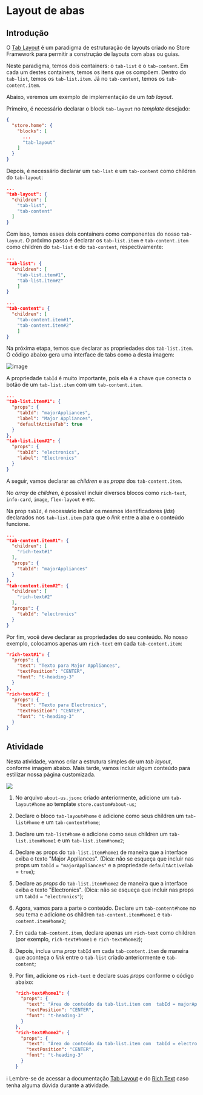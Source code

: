 # Layout de abas

## Introdução

O [Tab Layout](https://vtex.io/docs/components/layout/vtex.tab-layout) é um paradigma de estruturação de layouts criado no Store Framework para permitir a construção de layouts com abas ou guias.

Neste paradigma, temos dois containers: o `tab-list` e o `tab-content`. Em cada um destes containers, temos os itens que os compõem. Dentro do `tab-list`, temos os `tab-list.item`. Já no `tab-content`, temos os `tab-content.item`.

Abaixo, veremos um exemplo de implementação de um _tab layout_.

Primeiro, é necessário declarar o block `tab-layout` no _template_ desejado:

```json
{
  "store.home": {
    "blocks": [
      ...
      "tab-layout"
    ]
  }
}

```

Depois, é necessário declarar um `tab-list` e um `tab-content` como children do `tab-layout`:

```json
...
"tab-layout": {
  "children": [
    "tab-list",
    "tab-content"
  ]
}
```


Com isso, temos esses dois containers como componentes do nosso `tab-layout`. O próximo passo é declarar os `tab-list.item` e `tab-content.item` como children do `tab-list` e do `tab-content`, respectivamente:

```json
...
"tab-list": {
  "children": [
    "tab-list.item#1",
    "tab-list.item#2"
    ]
}
```

```json
...
"tab-content": {
  "children": [
    "tab-content.item#1",
    "tab-content.item#2"
    ]
}
```

Na próxima etapa, temos que declarar as propriedades dos `tab-list.item`. O código abaixo gera uma interface de tabs como a desta imagem:

![image](https://user-images.githubusercontent.com/18701182/90059099-076f0c00-dcb9-11ea-918d-664761c34f3a.png)


A propriedade `tabId` é muito importante, pois ela é a chave que conecta o botão de um `tab-list.item` com um `tab-content.item`.

```json
...
"tab-list.item#1": {
  "props": {
    "tabId": "majorAppliances",
    "label": "Major Appliances",
    "defaultActiveTab": true
  }
},
"tab-list.item#2": {
  "props": {
    "tabId": "electronics",
    "label": "Electronics"
  }
}
```

A seguir, vamos declarar as _children_ e as _props_ dos `tab-content.item`.

No _array_ de _children_, é possível incluir diversos blocos como `rich-text`, `info-card`, `image`, `flex-layout` e etc.

Na prop `tabId`, é necessário incluir os mesmos identificadores (_ids_) declarados nos `tab-list.item` para que o _link_ entre a aba e o conteúdo funcione.

```json
...
"tab-content.item#1": {
  "children": [
    "rich-text#1"
  ],
  "props": {
    "tabId": "majorAppliances"
  }
},
"tab-content.item#2": {
  "children": [
    "rich-text#2"
  ],
  "props": {
    "tabId": "electronics"
  }
}
```

Por fim, você deve declarar as propriedades do seu conteúdo. No nosso exemplo, colocamos apenas um `rich-text` em cada `tab-content.item`:

```json
"rich-text#1": {
  "props": {
    "text": "Texto para Major Appliances",
    "textPosition": "CENTER",
    "font": "t-heading-3"
  }
},
"rich-text#2": {
  "props": {
    "text": "Texto para Electronics",
    "textPosition": "CENTER",
    "font": "t-heading-3"
  }
}
```

## Atividade

Nesta atividade, vamos criar a estrutura simples de um _tab layout_, conforme imagem abaixo. Mais tarde, vamos incluir algum conteúdo para estilizar nossa página customizada.

![](https://appliancetheme.vteximg.com.br/arquivos/tarefa-tab-layout.png)

1. No arquivo `about-us.jsonc` criado anteriormente, adicione um `tab-layout#home` ao template `store.custom#about-us`;
2. Declare o bloco `tab-layout#home` e adicione como seus children um `tab-list#home` e um `tab-content#home`;
3. Declare um `tab-list#home` e adicione como seus children um `tab-list.item#home1` e um `tab-list.item#home2`;
4. Declare as props do `tab-list.item#home1` de maneira que a interface exiba o texto "Major Appliances". (Dica: não se esqueça que incluir nas props um `tabId` = `"majorAppliances"` e a propriedade `defaultActiveTab` = `true`);
5. Declare as _props_ do `tab-list.item#home2` de maneira que a interface exiba o texto "Electronics". (Dica: não se esqueça que incluir nas props um `tabId` = `"electronics"`);
6. Agora, vamos para a parte o conteúdo. Declare um `tab-content#home` no seu tema e adicione os children `tab-content.item#home1` e `tab-content.item#home2`;
7. Em cada `tab-content.item`, declare apenas um `rich-text` como children (por exemplo, `rich-text#home1` e `rich-text#home2`);
8. Depois, inclua uma _prop_ `tabId` em cada `tab-content.item` de maneira que aconteça o _link_ entre o `tab-list` criado anteriormente e `tab-content`;
9. Por fim, adicione os `rich-text` e declare suas _props_ conforme o código abaixo:
  
    ```json
    "rich-text#home1": {
      "props": {
        "text": "Área do conteúdo da tab-list.item com  tabId = majorAppliances",
        "textPosition": "CENTER",
        "font": "t-heading-3"
      }
    },
    "rich-text#home2": {
      "props": {
        "text": "Área do conteúdo da tab-list.item com  tabId = electronics",
        "textPosition": "CENTER",
        "font": "t-heading-3"
      }
    }
    ```
  
:information_source: Lembre-se de acessar a documentação [Tab Layout](https://vtex.io/docs/components/layout/vtex.tab-layout) e do [Rich Text](https://vtex.io/docs/components/all/vtex.rich-text/) caso tenha alguma dúvida durante a atividade.
